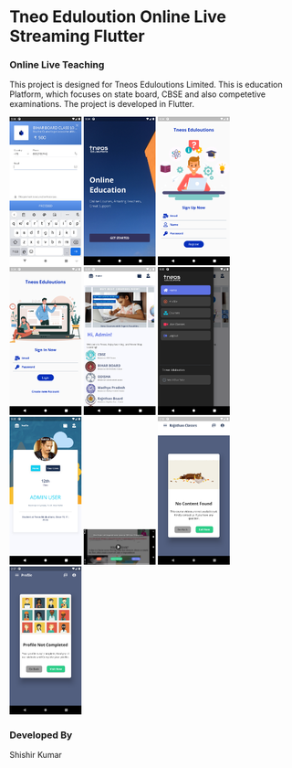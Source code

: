 # Tneo Eduloution Online Live Streaming Flutter

### Online Live Teaching

This project is designed for Tneos Eduloutions Limited. This is education Platform, which focuses on state board, CBSE and also competetive examinations. The project is developed in Flutter.

<img src="screenshot/ss (1).png" height="25%" width="25%"/>
<img src="screenshot/ss (2).png" height="25%" width="25%"/>
<img src="screenshot/ss (3).png" height="25%" width="25%"/>
<img src="screenshot/ss (4).png" height="25%" width="25%"/>
<img src="screenshot/ss (5).png" height="25%" width="25%"/>
<img src="screenshot/ss (6).png" height="25%" width="25%"/>
<img src="screenshot/ss (7).png" height="25%" width="25%"/>
<img src="screenshot/ss (8).png" height="25%" width="25%"/>
<img src="screenshot/ss (9).png" height="25%" width="25%"/>
<img src="screenshot/ss (10).png" height="25%" width="25%"/>

### Developed By 
Shishir Kumar 